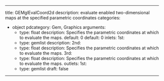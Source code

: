 
---
title: GEMglEvalCoord2d
description: evaluate enabled two-dimensional maps at the specified parametric coordinates
categories:
  - object
pdcategory: Gem, Graphics
arguments:
    - type: float
      description: Specifies the parametric coordinates at which to evaluate the maps.
      default: 0
      default: 0
inlets:
  1st:
    - type: gemlist
      description:
  2nd:
    - type: float
      description: Specifies the parametric coordinates at which to evaluate the maps.
  3rd:
    - type: float
      description: Specifies the parametric coordinates at which to evaluate the maps.
outlets:
  1st:
    - type: gemlist
draft: false
---

